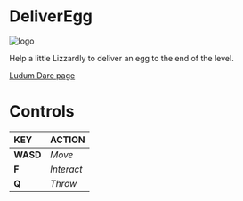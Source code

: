 # DeliverEgg

![logo](https://static.jam.host/raw/cd8/32/z/5ab8d.png)

Help a little Lizzardly to deliver an egg to the end of the level.

[Ludum Dare page](https://ldjam.com/events/ludum-dare/53/deliveregg)

# Controls

| **KEY**   | **ACTION**      |
| :-------- | :-------------- |
| **WASD**     | *Move*  |
| **F**     | *Interact* |
| **Q**     | *Throw*     |


